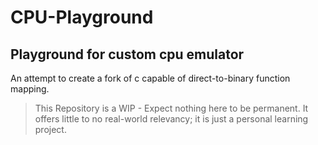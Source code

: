 # CPU-Playground
## Playground for custom cpu emulator

An attempt to create a fork of c capable of direct-to-binary function mapping.

>This Repository is a WIP - Expect nothing here to be permanent. It offers little to no real-world relevancy; it is just a personal learning project.



